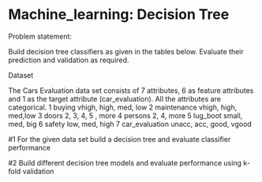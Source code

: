 # Machine_learning: Decision Tree
Problem statement:

Build decision tree classifiers as given in the tables below. Evaluate their prediction and validation as required.

Dataset

The Cars Evaluation data set consists of 7 attributes, 6 as feature attributes and 1 as the target attribute (car_evaluation). All the attributes are categorical. 
1	buying	vhigh, high, med, low
2	maintenance	vhigh, high, med,low
3	doors	2, 3, 4, 5 , more
4	persons	2, 4, more
5	lug_boot	small, med, big
6	safety	low, med, high
7	car_evaluation 	 unacc, acc, good, vgood

#1 For the given data set build a decision tree and evaluate classifier performance

 #2 Build different decision tree models and evaluate performance using k-fold validation

